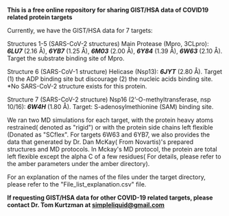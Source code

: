 
**This is a free online repository for sharing GIST/HSA data of COVID19 related protein targets**

Currently, we have the GIST/HSA data for 7 targets:

Structures 1-5  (SARS-CoV-2 structures)
Main Protease (Mpro, 3CLpro): **_6LU7_** (2.16 Å), **_6YB7_** (1.25 Å), **_6M03_** (2.00 Å), **_6Y84_** (1.39 Å), **_6W63_** (2.10 Å). Target the substrate binding site of Mpro.

Structure 6  (SARS-CoV-1 structure)
Helicase (Nsp13): **_6JYT_** (2.80 Å). Target (1) the ADP binding site but discourage (2) the nucleic acids binding site. *No SARS-CoV-2 structure exists for this protein.

Structure 7  (SARS-CoV-2 structure)
Nsp16 (2’-O-methyltransferase, nsp 10/16): **_6W4H_** (1.80 Å). Target: S-adenosylmethionine (SAM) binding site.


We ran two MD simulations for each target, with the protein heavy atoms restrained( denoted as "rigid") or with the protein side chains left flexible (Donated as "SCflex". For targets 6W63 and 6YB7, we also provides the data that generated by Dr. Dan McKay( From Novartis)'s prepared structures and MD protocols. In Mckay's MD protocol, the protein are total left flexible except the alpha C of a few residues( For details, please refer to the amber parameters under the amber directory).

For an explanation of the names of the files under the target directory, please refer to the "File_list_explanation.csv" file.


**If requesting GIST/HSA data for other COVID-19 related targets, please contact Dr. Tom Kurtzman at simpleliquid@gmail.com**
